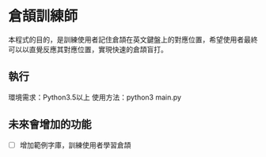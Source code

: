 # 倉頡訓練師
本程式的目的，是訓練使用者記住倉頡在英文鍵盤上的對應位置，希望使用者最終可以以直覺反應其對應位置，實現快速的倉頡盲打。  
  
## 執行
環境需求：Python3.5以上
使用方法：python3 main.py
  
## 未來會增加的功能
- [ ] 增加範例字庫，訓練使用者學習倉頡  
